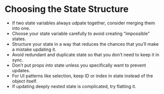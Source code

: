 # Choosing the State Structure
- If two state variables always udpate together, consider merging them into one.
- Choose your state variable carefully to avoid creating “impossible” states.
- Structure your state in a way that reduces the chances that you’ll make a mistake updating it.
- Avoid redundant and duplicate state so that you don’t need to keep it in sync.
- Don’t put props *into* state unless you specifically want to prevent updates.
- For UI patterns like selection, keep ID or index in state instead of the object itself.
- If updating deeply nested state is complicated, try flatting it.